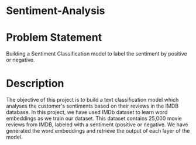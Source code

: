 # Sentiment-Analysis
# Problem Statement
Building a Sentiment Classification model to label the sentiment by positive or negative.
# Description
The objective of this project is to build a text classification model which analyses the customer's sentiments based on their reviews in the IMDB database. In this project, we have used IMDb dataset to learn word embeddings as we train our dataset. This dataset contains 25,000 movie reviews from IMDB, labeled with a sentiment (positive or negative. We have generated the word embeddings and retrieve the output of each layer of the model.
